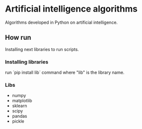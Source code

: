 # Artificial intelligence algorithms
Algorithms developed in Python on artificial intelligence.

## How run
Installing next libraries to run scripts.

### Installing libraries
run ´pip install lib´ command where "lib" is the library name.

### Libs
- numpy
- matplotlib
- sklearn
- scipy
- pandas
- pickle

